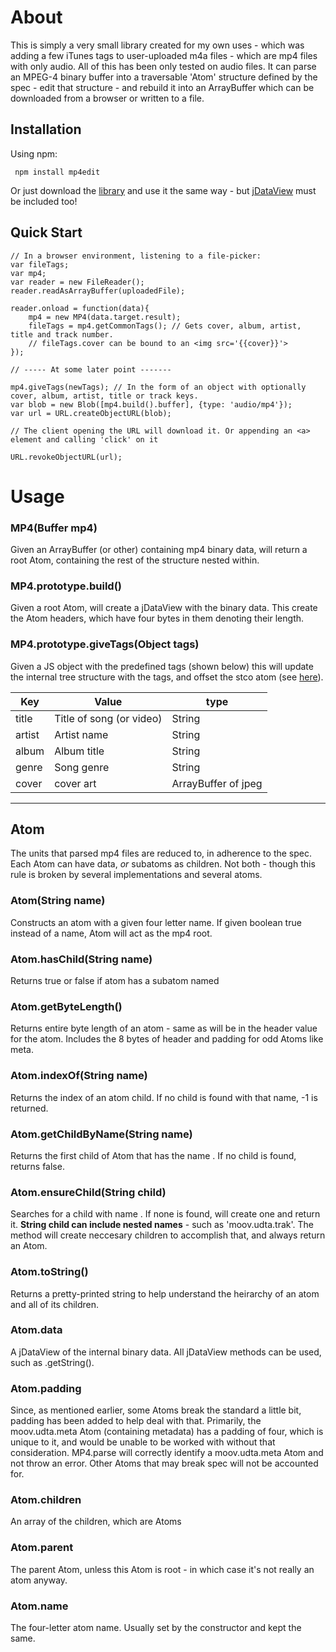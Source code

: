 # About 

This is simply a very small library created for my own uses - which was adding a few iTunes tags to user-uploaded m4a files - which are mp4 files with only audio. All of this has been only tested on audio files. It can parse an MPEG-4 binary buffer into a traversable 'Atom' structure defined by the spec - edit that structure - and rebuild it into an ArrayBuffer which can be downloaded from a browser or written to a file.

## Installation 

Using npm:

     npm install mp4edit

Or just download the [library](https://raw.githubusercontent.com/lukeschaefer/mp4js/master/mp4.js) and use it the same way - but [jDataView](https://github.com/jDataView/jDataView) must be included too!

## Quick Start


	// In a browser environment, listening to a file-picker:
	var fileTags;
	var mp4;
	var reader = new FileReader();			
	reader.readAsArrayBuffer(uploadedFile);
	
	reader.onload = function(data){
		mp4 = new MP4(data.target.result);
		fileTags = mp4.getCommonTags(); // Gets cover, album, artist, title and track number.
		// fileTags.cover can be bound to an <img src='{{cover}}'>
	});		
	
	// ----- At some later point -------
	
	mp4.giveTags(newTags); // In the form of an object with optionally cover, album, artist, title or track keys.
	var blob = new Blob([mp4.build().buffer], {type: 'audio/mp4'});
	var url = URL.createObjectURL(blob);
	
	// The client opening the URL will download it. Or appending an <a> element and calling 'click' on it
	
	URL.revokeObjectURL(url);

	
# Usage

### MP4(Buffer mp4)

Given an ArrayBuffer (or other) containing mp4 binary data, will return a root Atom, containing the rest of the structure nested within.

### MP4.prototype.build()

Given a root Atom, will create a jDataView with the binary data. This create the Atom headers, which have four bytes in them denoting their length.

### MP4.prototype.giveTags(Object tags)

Given a JS object with the predefined tags (shown below) this will update the internal tree structure with the tags, and offset the stco atom (see [here](atomicparsley.sourceforge.net/mpeg-4files.html)).


Key  | Value  | type
------------- | -------------  |  ------------
title  | Title of song (or video) | String
artist  | Artist name |  String
album  | Album title |  String
genre  | Song genre |  String
cover  | cover art | ArrayBuffer of jpeg

------

## Atom

The units that parsed mp4 files are reduced to, in adherence to the spec. Each Atom can have data, *or* subatoms as children. Not both - though this rule is broken by several implementations and several atoms.

### Atom(String name)

Constructs an atom with a given four letter name. If given boolean true instead of a name, Atom will act as the mp4 root.

### Atom.hasChild(String name)

Returns true or false if atom has a subatom named <name>

### Atom.getByteLength()

Returns entire byte length of an atom - same as will be in the header value for the atom. Includes the 8 bytes of header and padding for odd Atoms like meta.

### Atom.indexOf(String name)

Returns the index of an atom child. If no child is found with that name, -1 is returned.

### Atom.getChildByName(String name)

Returns the first child of Atom that has the name <name>. If no child is found, returns false.

### Atom.ensureChild(String child)

Searches for a child with name <child>. If none is found, will create one and return it. **String child can include nested names** - such as 'moov.udta.trak'. The method will create neccesary children to accomplish that, and always return an Atom.

### Atom.toString()

Returns a pretty-printed string to help understand the heirarchy of an atom and all of its children.

### Atom.data

A jDataView of the internal binary data. All jDataView methods can be used, such as .getString().

### Atom.padding

Since, as mentioned earlier, some Atoms break the standard a little bit, padding has been added to help deal with that. Primarily, the moov.udta.meta Atom (containing metadata) has a padding of four, which is unique to it, and would be unable to be worked with without that consideration. MP4.parse will correctly identify a moov.udta.meta Atom and not throw an error. Other Atoms that may break spec will not be accounted for.

### Atom.children

An array of the children, which are Atoms

### Atom.parent

The parent Atom, unless this Atom is root - in which case it's not really an atom anyway.

### Atom.name

The four-letter atom name. Usually set by the constructor and kept the same.
